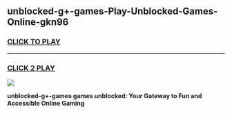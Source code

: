 
## unblocked-g+-games-Play-Unblocked-Games-Online-gkn96
<h3>
<a href="https://premium76.site?title=unblocked-g+-games&ref=25A">CLICK TO PLAY</a></h3>
<hr>

<h3>
<a href="https://premium76.site?title=unblocked-g+-games&ref=25A">CLICK 2 PLAY</a>
  
</h3>

<a href="https://premium76.site?title=unblocked-g+-games&ref=25A"><img src="https://clearcache.store/games.png"></a>


**unblocked-g+-games games unblocked: Your Gateway to Fun and Accessible Online Gaming**
